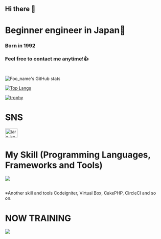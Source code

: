 ## Hi there 👋

# Beginner engineer in Japan👋
### Born in 1992
### Feel free to contact me anytime!👍
#
![Foo_name's GitHub stats](https://github-readme-stats.vercel.app/api?username=chiaki-taro&show_icons=true&theme=vue-dark)

[![Top Langs](https://github-readme-stats.vercel.app/api/top-langs/?username=chiaki-taro&layout=compact&theme=vue-dark)](https://github.com/anuraghazra/github-readme-stats)

[![trophy](https://github-profile-trophy.vercel.app/?username=chiaki-taro&theme=discord)](https://github.com/ryo-ma/github-profile-trophy)


# SNS

<p align="left">
<a href="https://twitter.com/taro_koroman" target="blank"><img align="center" src="https://raw.githubusercontent.com/rahuldkjain/github-profile-readme-generator/master/src/images/icons/Social/twitter.svg" alt=taro_koroman" height="30" width="40" /></a>


# My Skill (Programming Languages, Frameworks and Tools)

<img src="https://skillicons.dev/icons?i=html,css,js,github,vscode,discord,aws" /> <br /><br />

  ※Another skill and tools
  Codeigniter, Virtual Box, CakePHP, CircleCI and so on.
  
# NOW TRAINING

<img src="https://skillicons.dev/icons?i=react,java,mysql,docker,vscode,github" /> <br /><br />


<!-- --------------------------------- :) ---------------------------------- -->

<br><br><br>
